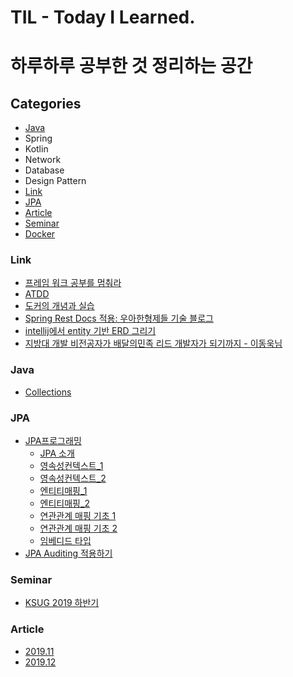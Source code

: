 # TIL - Today I Learned.



# 하루하루 공부한 것 정리하는 공간

 

## Categories
- [Java](#Java)
- Spring
- Kotlin
- Network
- Database
- Design Pattern
- [Link](https://github.com/Conatuseus/TIL/tree/master/Link)
- [JPA](#JPA)
- [Article](#Article)
- [Seminar](#Seminar)
- [Docker](https://github.com/Conatuseus/TIL/tree/master/Docker)

### Link
- [프레임 워크 공부를 멈춰라](https://medium.com/@jongyoungpark/프레임워크-공부를-멈춰라-1afa37644474)
- [ATDD](https://boorownie.github.io/2019-11-27/agail_and_atdd)
- [도커의 개념과 실습](https://subicura.com/2017/01/19/docker-guide-for-beginners-1.html)
- [Spring Rest Docs 적용: 우아한형제들 기술 블로그](http://woowabros.github.io/experience/2018/12/28/spring-rest-docs.html)
- [intellij에서 entity 기반 ERD 그리기](https://gmlwjd9405.github.io/2019/10/28/intellij-jpa-erd.html)
- [지방대 개발 비전공자가 배달의민족 리드 개발자가 되기까지 - 이동욱님](https://www.youtube.com/watch?v=V9AGvwPmnZU)


### Java
- [Collections](https://github.com/Conatuseus/TIL/tree/master/Java/Collections)

### JPA
- [JPA프로그래밍](https://github.com/Conatuseus/TIL/tree/master/JPA/JPA프로그래밍)
  - [JPA 소개](https://github.com/Conatuseus/TIL/blob/master/JPA/JPA프로그래밍/JPA소개.md)
  - [영속성컨텍스트_1](https://github.com/Conatuseus/TIL/blob/master/JPA/JPA프로그래밍/영속성컨텍스트_1.md)
  - [영속성컨텍스트_2](https://github.com/Conatuseus/TIL/blob/master/JPA/JPA프로그래밍/영속성컨텍스트_2.md)
  - [엔티티매핑_1](https://github.com/Conatuseus/TIL/blob/master/JPA/JPA프로그래밍/엔티티매핑_1.md)
  - [엔티티매핑_2](https://github.com/Conatuseus/TIL/blob/master/JPA/JPA프로그래밍/엔티티매핑_2.md)
  - [연관관계 매핑 기초 1](https://github.com/Conatuseus/TIL/blob/master/JPA/JPA프로그래밍/연관관계_매핑_기초_1.md)
  - [연관관계 매핑 기초 2](https://github.com/Conatuseus/TIL/blob/master/JPA/JPA프로그래밍/연관관계_매핑_기초_2.md)
  - [임베디드 타입](https://github.com/Conatuseus/TIL/blob/master/JPA/JPA프로그래밍/임베디드_타입.md)
- [JPA Auditing 적용하기](https://github.com/Conatuseus/TIL/blob/master/JPA/JPA_Auditing.md)

### Seminar
- [KSUG 2019 하반기](https://github.com/Conatuseus/TIL/blob/master/seminar/KSUG%202019.md)


### Article
- [2019.11](https://github.com/Conatuseus/TIL/tree/master/Article/2019-11)
- [2019.12](https://github.com/Conatuseus/TIL/tree/master/Article/2019-12)
